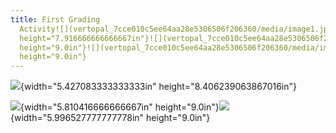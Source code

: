 ```yaml
---
title: First Grading
  Activity![](vertopal_7cce010c5ee64aa28e5306506f206360/media/image1.jpeg){width="5.121398731408574in"
  height="7.916666666666667in"}![](vertopal_7cce010c5ee64aa28e5306506f206360/media/image2.jpeg){width="5.889583333333333in"
  height="9.0in"}![](vertopal_7cce010c5ee64aa28e5306506f206360/media/image3.jpeg){width="5.934722222222222in"
  height="9.0in"}
---
```


![](vertopal_7cce010c5ee64aa28e5306506f206360/media/image4.jpeg){width="5.427083333333333in"
height="8.406239063867016in"}

![](vertopal_7cce010c5ee64aa28e5306506f206360/media/image5.jpeg){width="5.810416666666667in"
height="9.0in"}![](vertopal_7cce010c5ee64aa28e5306506f206360/media/image6.jpeg){width="5.996527777777778in"
height="9.0in"}
